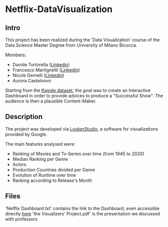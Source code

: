 # Netflix-DataVisualization

## Intro
This project has been realized during the 'Data Visualization' course of the Data Science Master Degree from University of Milano Bicocca.

Members:
- Davide Tortorella ([Linkedin](https://www.linkedin.com/in/davide-tortorella-92867424b/)) 
- Francesco Martignetti ([Linkedin](https://www.linkedin.com/in/francesco-martignetti-34475b229/))
- Nicole Gemelli ([Linkedin](https://www.linkedin.com/in/nicole-gemelli-98054a31a/)) 
- Aurora Castelnovo

Starting from the [Kaggle dataset](https://www.kaggle.com/datasets/shivamb/netflix-shows), the *goal* was to create an Interactive Dashboard in order to 
provide advices to produce a "Successful Show". 
The audience is then a plausible Content-Maker.

## Description
The project was developed via [LookerStudio](https://lookerstudio.google.com/), a software for visualizations provided by Google.

The main features analysed were:
- Ranking of Movies and Tv-Series over time (from 1945 to 2020)
- Median Ranking per Genre 
- Actors
- Production Countries divided per Genre
- Evolution of Runtime over time
- Ranking according to Release's Month

## Files
'Netflix Dashboard.txt' contains the link to the Dashboard, even accessible directly [here](https://lookerstudio.google.com/u/2/reporting/fe4f844b-2e02-4b17-b804-143915fbfd4c/page/p_inpq61dmnd)
'the Visualizers' Project.pdf' is the presentation we discussed with professors
